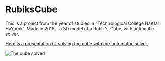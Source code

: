 # RubiksCube
This is a project from the year of studies in "Technological College HaKfar HaYarok".
Made in 2016 - a 3D model of a Rubik's Cube, with automatic solver.

[Here is a presentation of solving the cube with the automatuc solver.](https://www.youtube.com/watch?v=kIRxh6zjPn8&feature=youtu.be)

![The cube solved](https://i.imgur.com/cPhyLhJ.png)
